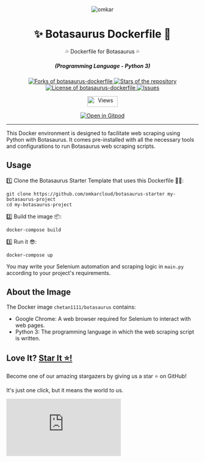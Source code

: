 <p align="center">
  <img src="https://www.omkar.cloud/images/favicon/prod/favicon-256x256.png" alt="omkar" />
</p>
<div align="center" style="margin-top: 0;">
  <h1>✨ Botasaurus Dockerfile 🤖</h1>
  <p>💦 Dockerfile for Botasaurus 💦</p>
</div>
<em>
  <h5 align="center">(Programming Language - Python 3)</h5>
</em>
<p align="center">
  <a href="#">
    <img alt="Forks of botasaurus-dockerfile" src="https://img.shields.io/github/forks/omkarcloud/botasaurus-dockerfile?style=for-the-badge" />
  </a>
  <a href="#">
    <img alt="Stars of the repository" src="https://img.shields.io/github/stars/omkarcloud/botasaurus-dockerfile?style=for-the-badge&color=yellow" />
  </a>
  <a href="#">
    <img alt="License of botasaurus-dockerfile" src="https://img.shields.io/github/license/omkarcloud/botasaurus-dockerfile?color=orange&style=for-the-badge" />
  </a>
  <a href="https://github.com/omkarcloud/botasaurus-dockerfile/issues">
    <img alt="Issues" src="https://img.shields.io/github/issues/omkarcloud/botasaurus-dockerfile?color=purple&style=for-the-badge" />
  </a>
</p>
<p align="center">
  <img src="https://views.whatilearened.today/views/github/omkarcloud/botasaurus-dockerfile.svg" width="80px" height="28px" alt="Views" />
</p>

<p align="center">
  <a href="https://gitpod.io/#https://github.com/omkarcloud/botasaurus-dockerfile">
    <img alt="Open in Gitpod" src="https://gitpod.io/button/open-in-gitpod.svg" />
  </a>
</p>
  

---

This Docker environment is designed to facilitate web scraping using Python with Botasaurus. It comes pre-installed with all the necessary tools and configurations to run Botasaurus web scraping scripts.

## Usage

1️⃣ Clone the Botasaurus Starter Template that uses this Dockerfile 🧙‍♀️:
```shell
git clone https://github.com/omkarcloud/botasaurus-starter my-botasaurus-project
cd my-botasaurus-project
```

2️⃣ Build the image 📦:
```shell
docker-compose build
```
3️⃣ Run it 😎:
```shell
docker-compose up
```

You may write your Selenium automation and scraping logic in `main.py` according to your project's requirements.

## About the Image

The Docker image `chetan1111/botasaurus` contains:

- Google Chrome: A web browser required for Selenium to interact with web pages.
- Python 3: The programming language in which the web scraping script is written.

## Love It? [Star It ⭐!](https://github.com/omkarcloud/botasaurus-dockerfile)

Become one of our amazing stargazers by giving us a star ⭐ on GitHub!

It's just one click, but it means the world to us.

[![Stargazers for @omkarcloud/botasaurus-dockerfile](https://bytecrank.com/nastyox/reporoster/php/stargazersSVG.php?user=omkarcloud&repo=botasaurus-dockerfile)](https://github.com/omkarcloud/botasaurus-dockerfile/stargazers)

